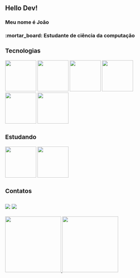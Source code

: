 <h2>Hello Dev!</h2>

<h3>Meu nome é João<h3>

 <p>:mortar_board: Estudante de ciência da computação</p>

<div>
  <h3>Tecnologias</h3>
  <img width="100px", heigth="100px" src="https://cdn.jsdelivr.net/gh/devicons/devicon/icons/typescript/typescript-original.svg" /> 
  <img width="100px", heigth="100px" width="100px", heigth="100px"  src="https://cdn.jsdelivr.net/gh/devicons/devicon/icons/react/react-original-wordmark.svg" />
  <img width="100px", heigth="100px" src="https://cdn.jsdelivr.net/gh/devicons/devicon/icons/nestjs/nestjs-plain.svg" />         
  <img width="100px", heigth="100px" src="https://cdn.jsdelivr.net/gh/devicons/devicon/icons/nodejs/nodejs-original.svg" />
  <img width="100px", heigth="100px" src="https://cdn.jsdelivr.net/gh/devicons/devicon/icons/postgresql/postgresql-original.svg" />
  <img width="100px", heigth="100px" src="https://cdn.jsdelivr.net/gh/devicons/devicon/icons/amazonwebservices/amazonwebservices-plain-wordmark.svg" />
</div>
<div>
  <h3>Estudando</h3>
   <img width="100px", heigth="100px" src="https://cdn.jsdelivr.net/gh/devicons/devicon/icons/go/go-original-wordmark.svg" />
   <img width="100px", heigth="100px" src="https://cdn.jsdelivr.net/gh/devicons/devicon/icons/docker/docker-original-wordmark.svg" />
          
 </div>

<div>
  <h3>Contatos <h3>
  <a href="https://www.linkedin.com/in/jo%C3%A3o-gabriel-pinho-da-cruz-2057a1228/" target="_blank"><img src="https://img.shields.io/badge/-LinkedIn-%230077B5?style=for-the-badge&logo=linkedin&logoColor=white" target="_blank"></a>
  <a href = "mailto: joaogabrielpinhodacru@gmail.com"><img src="https://img.shields.io/badge/Gmail-D14836?style=for-the-badge&logo=gmail&logoColor=white" target="_blank"></a>
</div>
<div>
<div>
  <a href="https://github.com/joao-gabriel-cruz">
  <img height="180em" src="https://github-readme-stats.vercel.app/api/top-langs/?username=joao-gabriel-cruz&layout=compact&langs_count=7&theme=dracula"/>
  <img height="180em" src="https://github-readme-stats.vercel.app/api?username=joao-gabriel-cruz&show_icons=true&theme=dracula&include_all_commits=true&count_private=true"/>
  </div>
<div/>

